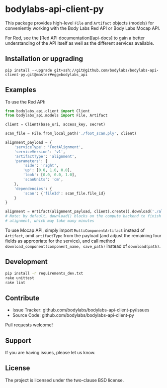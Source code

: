 bodylabs-api-client-py
======================

This package provides high-level `File` and `Artifact` objects (models) for
conveniently working with the Body Labs Red API or Body Labs Mocap API.

For Red, see the [Red API documentation][api-docs] to gain a better
understanding of the API itself as well as the different services available.


Installation or upgrading
-------------------------

```
pip install --upgrade git+ssh://git@github.com/bodylabs/bodylabs-api-client-py.git@master#egg=bodylabs_api
```


Examples
--------

To use the Red API:

```py
from bodylabs_api.client import Client
from bodylabs_api.models import File, Artifact

client = Client(base_uri, access_key, secret)

scan_file = File.from_local_path('./foot_scan.ply', client)

alignment_payload = {
    'serviceType': 'FootAlignment',
    'serviceVersion': 'v1',
    'artifactType': 'alignment',
    'parameters': {
        'side': 'right',
        'up': [0.0, 1.0, 0.0],
        'look': [0.0, 0.0, 1.0],
        'scanUnits': 'cm',
    },
    'dependencies': {
        'scan': {'fileId': scan_file.file_id}
    }
}

alignment = Artifact(alignment_payload, client).create().download('./alignment.obj')
# Note: by default, download() blocks on the compute backend to finish the
# alignment, which may take many minutes
```

To use Mocap API, simply import `MultiComponentArtifact` instead of `Artifact`,
omit `artifactType` from the payload (and adjust the remaining four fields as
appropriate for the service), and call method
`download_component(component_name, save_path)` instead of `download(path)`.

Development
-----------

```sh
pip install -r requirements_dev.txt
rake unittest
rake lint
```


Contribute
----------

- Issue Tracker: github.com/bodylabs/bodylabs-api-client-py/issues
- Source Code: github.com/bodylabs/bodylabs-api-client-py

Pull requests welcome!


Support
-------

If you are having issues, please let us know.


License
-------

The project is licensed under the two-clause BSD license.
